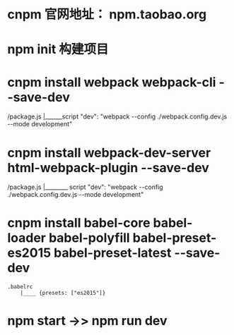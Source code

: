 # cnpm 官网地址： npm.taobao.org

# npm init 构建项目

# cnpm install webpack webpack-cli --save-dev
/package.js 
	|______script "dev": "webpack --config ./webpack.config.dev.js --mode development"

# cnpm install webpack-dev-server html-webpack-plugin --save-dev
/package.js
	|________ script "dev": "webpack --config ./webpack.config.dev.js --mode development"
	 
# cnpm install babel-core babel-loader babel-polyfill babel-preset-es2015 babel-preset-latest --save-dev
	.babelrc
		|____ {presets: ["es2015"]}

# npm start ->> npm run dev